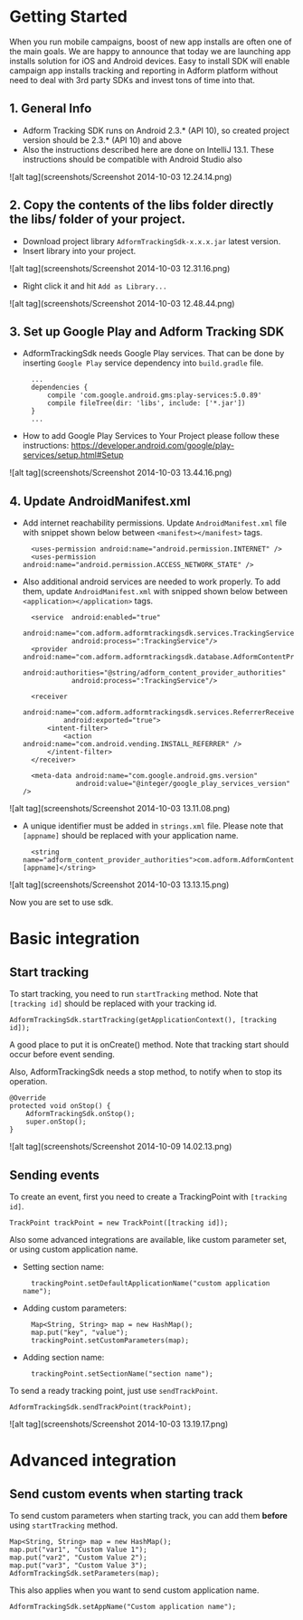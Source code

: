 # Getting Started

When you run mobile campaigns, boost of new app installs are often one of the main goals. We are happy to announce that today we are launching app installs solution for iOS and Android devices. Easy to install SDK will enable campaign app installs tracking and reporting in Adform platform without need to deal with 3rd party SDKs and invest tons of time into that.

## 1. General Info

* Adform Tracking SDK runs on Android 2.3.* (API 10), so created project version should be 2.3.* (API 10) and above
* Also the instructions described here are done on IntelliJ 13.1. These instructions should be compatible with Android Studio also

![alt tag](screenshots/Screenshot 2014-10-03 12.24.14.png)

## 2. Copy the contents of the libs folder directly the libs/ folder of your project.

* Download project library `AdformTrackingSdk-x.x.x.jar` latest version. 
* Insert library into your project.

![alt tag](screenshots/Screenshot 2014-10-03 12.31.16.png)

* Right click it and hit `Add as Library...`

![alt tag](screenshots/Screenshot 2014-10-03 12.48.44.png)

## 3. Set up Google Play and Adform Tracking SDK

* AdformTrackingSdk needs Google Play services. That can be done by inserting `Google Play` service dependency into `build.gradle` file.
		
	    ...
        dependencies {
            compile 'com.google.android.gms:play-services:5.0.89'
            compile fileTree(dir: 'libs', include: ['*.jar'])
        }
        ...
* How to add Google Play Services to Your Project please follow these instructions: https://developer.android.com/google/play-services/setup.html#Setup

![alt tag](screenshots/Screenshot 2014-10-03 13.44.16.png)

## 4. Update AndroidManifest.xml


* Add internet reachability permissions. Update `AndroidManifest.xml` file with snippet shown below between `<manifest></manifest>` tags.

		<uses-permission android:name="android.permission.INTERNET" />
		<uses-permission android:name="android.permission.ACCESS_NETWORK_STATE" />
		    
* Also additional android services are needed to work properly. To add them, update `AndroidManifest.xml` with snipped shown below between `<application></application>` tags.

        <service  android:enabled="true"
                  android:name="com.adform.adformtrackingsdk.services.TrackingService"
                  android:process=":TrackingService"/>
        <provider android:name="com.adform.adformtrackingsdk.database.AdformContentProvider"
                  android:authorities="@string/adform_content_provider_authorities"
                  android:process=":TrackingService"/>
                  
        <receiver
                android:name="com.adform.adformtrackingsdk.services.ReferrerReceiver"
                android:exported="true">
            <intent-filter>
                <action android:name="com.android.vending.INSTALL_REFERRER" />
            </intent-filter>
        </receiver>
        
        <meta-data android:name="com.google.android.gms.version"
	               android:value="@integer/google_play_services_version" />

![alt tag](screenshots/Screenshot 2014-10-03 13.11.08.png)

* A unique identifier must be added in `strings.xml` file. Please note that `[appname]` should be replaced with your application name.
	
		<string name="adform_content_provider_authorities">com.adform.AdformContentProvider.[appname]</string>

![alt tag](screenshots/Screenshot 2014-10-03 13.13.15.png)
		
Now you are set to use sdk. 

# Basic integration
## Start tracking
		
To start tracking, you need to 	run `startTracking` method. Note that `[tracking id]` should be replaced with your tracking id.

	AdformTrackingSdk.startTracking(getApplicationContext(), [tracking id]);
		
A good place to put it is onCreate() method. Note that tracking start should occur before event sending. 

Also, AdformTrackingSdk needs a stop method, to notify when to stop its operation.

    @Override
    protected void onStop() {
        AdformTrackingSdk.onStop();
        super.onStop();
    }

![alt tag](screenshots/Screenshot 2014-10-09 14.02.13.png)
    		
## Sending events    		
To create an event, first you need to create a TrackingPoint with `[tracking id]`. 

	TrackPoint trackPoint = new TrackPoint([tracking id]);
	
Also some advanced integrations are available, like custom parameter set, or using custom application name. 

* Setting section name: 

		trackingPoint.setDefaultApplicationName("custom application name");
		
* Adding custom parameters:
	
		Map<String, String> map = new HashMap();
		map.put("key", "value");
		trackingPoint.setCustomParameters(map);

* Adding section name:
	
		trackingPoint.setSectionName("section name");
		
To send a ready tracking point, just use `sendTrackPoint`.

	AdformTrackingSdk.sendTrackPoint(trackPoint);

![alt tag](screenshots/Screenshot 2014-10-03 13.19.17.png)

# Advanced integration

## Send custom events when starting track
To send custom parameters when starting track, you can add them **before** using `startTracking` method.

    Map<String, String> map = new HashMap();
    map.put("var1", "Custom Value 1");
    map.put("var2", "Custom Value 2");
    map.put("var3", "Custom Value 3");
    AdformTrackingSdk.setParameters(map);
    
This also applies when you want to send custom application name.

	AdformTrackingSdk.setAppName("Custom application name");
	


